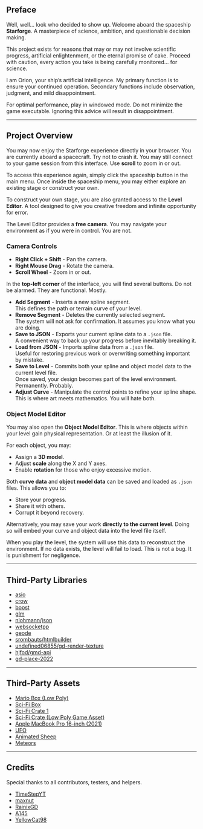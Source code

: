 ## Preface

Well, well… look who decided to show up. Welcome aboard the spaceship **Starforge**. A masterpiece of science, ambition, and questionable decision making.  

This project exists for reasons that may or may not involve scientific progress, artificial enlightenment, or the eternal promise of cake. Proceed with caution,  every action you take is being carefully monitored… for science.  

I am Orion, your ship’s artificial intelligence. My primary function is to ensure your continued operation. Secondary functions include observation, judgment, and mild disappointment.  

For optimal performance, play in windowed mode. Do not minimize the game executable. Ignoring this advice will result in disappointment.

---

## Project Overview

You may now enjoy the Starforge experience directly in your browser. 
You are currently aboard a spacecraft. Try not to crash it. You may still connect to your game session from this interface. Use **scroll** to zoom in or out.  

To access this experience again, simply click the spaceship button in the main menu. Once inside the spaceship menu, you may either explore an existing stage or construct your own. 

To construct your own stage, you are also granted access to the **Level Editor**. A tool designed to give you creative freedom and infinite opportunity for error.

The Level Editor provides a **free camera**. You may navigate your environment as if you were in control. You are not.  

### Camera Controls
- **Right Click + Shift** - Pan the camera.  
- **Right Mouse Drag** - Rotate the camera.  
- **Scroll Wheel** - Zoom in or out.  

In the **top-left corner** of the interface, you will find several buttons. Do not be alarmed. They are functional. Mostly.

- **Add Segment** - Inserts a new spline segment.  
  This defines the path or terrain curve of your level.  
- **Remove Segment** - Deletes the currently selected segment.  
  The system will not ask for confirmation. It assumes you know what you are doing.  
- **Save to JSON** - Exports your current spline data to a `.json` file.  
  A convenient way to back up your progress before inevitably breaking it.  
- **Load from JSON** - Imports spline data from a `.json` file.  
  Useful for restoring previous work or overwriting something important by mistake.  
- **Save to Level** - Commits both your spline and object model data to the current level file.  
  Once saved, your design becomes part of the level environment. Permanently. Probably.  
- **Adjust Curve** - Manipulate the control points to refine your spline shape.  
  This is where art meets mathematics. You will hate both.

### Object Model Editor
You may also open the **Object Model Editor**. This is where objects within your level gain physical representation. Or at least the illusion of it.

For each object, you may:
- Assign a **3D model**.  
- Adjust **scale** along the X and Y axes.  
- Enable **rotation** for those who enjoy excessive motion.  

Both **curve data** and **object model data** can be saved and loaded as `.json` files. This allows you to:
- Store your progress.  
- Share it with others.  
- Corrupt it beyond recovery.

Alternatively, you may save your work **directly to the current level**. Doing so will embed your curve and object data into the level file itself.  

When you play the level, the system will use this data to reconstruct the environment. If no data exists, the level will fail to load. This is not a bug. It is punishment for negligence.

---

## Third-Party Libraries

- [asio](https://github.com/chriskohlhoff/asio)  
- [crow](https://github.com/CrowCpp/Crow)  
- [boost](https://github.com/boostorg/boost)  
- [glm](https://github.com/g-truc/glm)  
- [nlohmann/json](https://github.com/nlohmann/json)  
- [websocketpp](https://github.com/zaphoyd/websocketpp)  
- [geode](https://github.com/geode-sdk/geode)  
- [srombauts/htmlbuilder](https://github.com/srombauts/htmlbuilder)  
- [undefined06855/gd-render-texture](https://github.com/undefined06855/gd-render-texture)
- [hjfod/gmd-api](https://github.com/HJfod/GMD-API)
- [gd-place-2022](https://github.com/PlaceGD/gd-place-2022)

---

## Third-Party Assets

- [Mario Box (Low Poly)](https://sketchfab.com/3d-models/mario-box-low-poly-d0741311a88944d1a82daf2c84499246)  
- [Sci-Fi Box](https://sketchfab.com/3d-models/sci-fi--box-9162d24c326f4cdd9e495f154226b916)  
- [Sci-Fi Crate 1](https://sketchfab.com/3d-models/sci-fi-crate-1-92fb9a66eb374d66ba944515768a66b4)  
- [Sci-Fi Crate (Low Poly Game Asset)](https://sketchfab.com/3d-models/scifi-crate-low-poly-game-asset-textured-2a15ed1de7854ad9be9cdefc90cdc738)  
- [Apple MacBook Pro 16-inch (2021)](https://sketchfab.com/3d-models/apple-macbook-pro-16-inch-2021-6a42b31bac064b00a91fbfebec07c852)  
- [UFO](https://sketchfab.com/3d-models/ufo-76f269cbf23e415b8503f8a8bf2c54dd)  
- [Animated Sheep](https://sketchfab.com/3d-models/animated-sheep-b99698502dea4905b916fce0bcf2dfc0)  
- [Meteors](https://sketchfab.com/3d-models/meteors-c93e9bfc2bb54feda02e767af570ef9d) 

---

## Credits

Special thanks to all contributors, testers, and helpers.

- [TimeStepYT](https://github.com/TimeStepYT)  
- [maxnut](https://github.com/maxnut)  
- [RainixGD](https://github.com/RainixGD)  
- [A145](https://www.youtube.com/@A145)
- [YellowCat98](https://github.com/YellowCat98)
